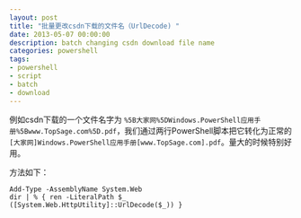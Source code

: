 ```yaml
---
layout: post
title: "批量更改csdn下载的文件名（UrlDecode) "
date: 2013-05-07 00:00:00
description: batch changing csdn download file name
categories: powershell
tags:
- powershell
- script
- batch
- download
---
```

例如csdn下载的一个文件名字为 `%5B大家网%5DWindows.PowerShell应用手册%5Bwww.TopSage.com%5D.pdf`，我们通过两行PowerShell脚本把它转化为正常的 `[大家网]Windows.PowerShell应用手册[www.TopSage.com].pdf`。量大的时候特别好用。

方法如下：

	Add-Type -AssemblyName System.Web
	dir | % { ren -LiteralPath $_ ([System.Web.HttpUtility]::UrlDecode($_)) }
